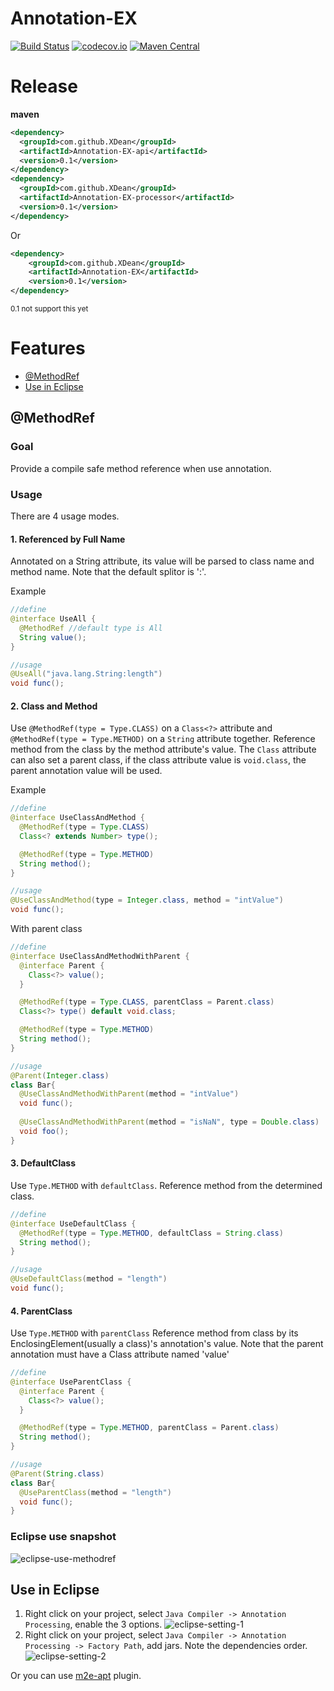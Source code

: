# Annotation-EX
[![Build Status](https://travis-ci.org/XDean/Annotation-EX.svg?branch=master)](https://travis-ci.org/XDean/Annotation-EX)
[![codecov.io](http://codecov.io/github/XDean/Annotation-EX/coverage.svg?branch=master)](https://codecov.io/gh/XDean/Annotation-EX/branch/master)
[![Maven Central](https://maven-badges.herokuapp.com/maven-central/com.github.XDean/Annotation-EX/badge.svg)](https://maven-badges.herokuapp.com/maven-central/com.github.XDean/Annotation-EX)

# Release

**maven**

```xml
<dependency>
  <groupId>com.github.XDean</groupId>
  <artifactId>Annotation-EX-api</artifactId>
  <version>0.1</version>
</dependency>
<dependency>
  <groupId>com.github.XDean</groupId>
  <artifactId>Annotation-EX-processor</artifactId>
  <version>0.1</version>
</dependency>
```

Or

```xml
<dependency>
    <groupId>com.github.XDean</groupId>
    <artifactId>Annotation-EX</artifactId>
    <version>0.1</version>
</dependency>
```
<sup>0.1 not support this yet</sup>

# Features
- [@MethodRef](#methodref)
- [Use in Eclipse](#use-in-eclipse)


## @MethodRef
### Goal
Provide a compile safe method reference when use annotation.

### Usage

There are 4 usage modes.

#### 1. Referenced by Full Name

Annotated on a String attribute, its value will be parsed to class name and method name.
Note that the default splitor is ':'.

Example

```java
//define
@interface UseAll {
  @MethodRef //default type is All
  String value();
}

//usage
@UseAll("java.lang.String:length")
void func();
```


#### 2. Class and Method
Use `@MethodRef(type = Type.CLASS)` on a `Class<?>` attribute and `@MethodRef(type = Type.METHOD)` on a `String` attribute together.
Reference method from the class by the method attribute's value. 
The `Class` attribute can also set a parent class, if the class attribute value is `void.class`,
the parent annotation value will be used. 

Example

```java
//define
@interface UseClassAndMethod {
  @MethodRef(type = Type.CLASS)
  Class<? extends Number> type();

  @MethodRef(type = Type.METHOD)
  String method();
}

//usage
@UseClassAndMethod(type = Integer.class, method = "intValue")
void func();
```

With parent class

```java
//define
@interface UseClassAndMethodWithParent {
  @interface Parent {
    Class<?> value();
  }

  @MethodRef(type = Type.CLASS, parentClass = Parent.class)
  Class<?> type() default void.class;

  @MethodRef(type = Type.METHOD)
  String method();
}

//usage
@Parent(Integer.class)
class Bar{
  @UseClassAndMethodWithParent(method = "intValue")
  void func();
  
  @UseClassAndMethodWithParent(method = "isNaN", type = Double.class)
  void foo();
}
```

#### 3. DefaultClass 
Use `Type.METHOD` with `defaultClass`.
Reference method from the determined class.

```java
//define
@interface UseDefaultClass {
  @MethodRef(type = Type.METHOD, defaultClass = String.class)
  String method();
}

//usage
@UseDefaultClass(method = "length")
void func();
```

#### 4. ParentClass
Use `Type.METHOD` with `parentClass`
Reference method from class by its EnclosingElement(usually a class)'s annotation's value.
Note that the parent annotation must have a Class attribute named 'value'
 
```java
//define
@interface UseParentClass {
  @interface Parent {
    Class<?> value();
  }

  @MethodRef(type = Type.METHOD, parentClass = Parent.class)
  String method();
}

//usage
@Parent(String.class)
class Bar{
  @UseParentClass(method = "length")
  void func();
}
```

### Eclipse use snapshot
![eclipse-use-methodref](doc/snapshot/eclipse-use-methodref.jpg)
  
## Use in Eclipse
1. Right click on your project, select `Java Compiler -> Annotation Processing`, enable the 3 options.
![eclipse-setting-1](doc/snapshot/eclipse-setting-1.jpg)
2. Right click on your project, select `Java Compiler -> Annotation Processing -> Factory Path`, add jars.
Note the dependencies order.
![eclipse-setting-2](doc/snapshot/eclipse-setting-2.jpg)

Or you can use [m2e-apt](https://marketplace.eclipse.org/content/m2e-apt) plugin.